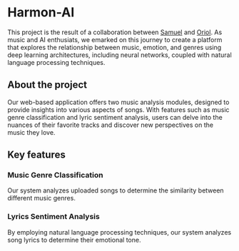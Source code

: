 # Harmon-AI
This project is the result of a collaboration between [Samuel](https://github.com/samu2117) and [Oriol](https://github.com/Uriiol1808). As music and AI enthusiats, we emarked on this journey to create a platform that explores the relationship between music, emotion, and genres using deep learning architectures, including neural networks, coupled with natural language processing techniques.

## About the project
Our web-based application offers two music analysis modules, designed to provide insights into various aspects of songs. With features such as music genre classification and lyric sentiment analysis, users can delve into the nuances of their favorite tracks and discover new perspectives on the music they love.

## Key features
### Music Genre Classification
Our system analyzes uploaded songs to determine the similarity between different music genres.

### Lyrics Sentiment Analysis
By employing natural language processing techniques, our system analyzes song lyrics to determine their emotional tone.
